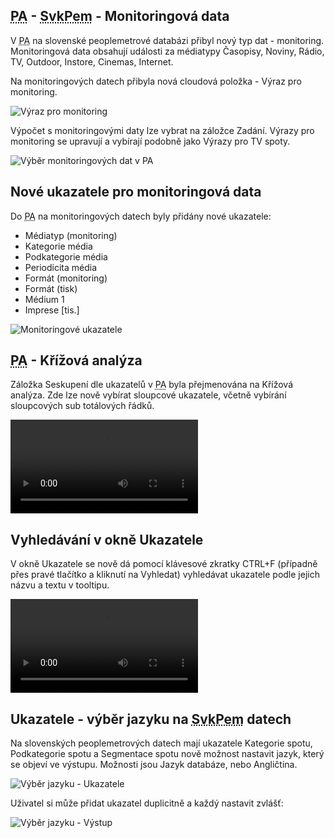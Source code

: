﻿---
categories: [fenix]
layout: fenix
---
## <abbr title="Postanalýza">PA</abbr> - <abbr title="Slovenský peoplemeter">SvkPem</abbr> - Monitoringová data
V <abbr title="Postanalýza">PA</abbr> na slovenské peoplemetrové databázi přibyl nový typ dat - monitoring. Monitoringová data obsahují události za médiatypy Časopisy, Noviny, Rádio, TV, Outdoor, Instore, Cinemas, Internet.

Na monitoringových datech přibyla nová cloudová položka - Výraz pro monitoring.

![Výraz pro monitoring]({{site.url}}/data/vyrazpromonitoringbackstage.png "Výraz pro monitoring")

Výpočet s monitoringovými daty lze vybrat na záložce Zadání. Výrazy pro monitoring se upravují a vybírají podobně jako Výrazy pro TV spoty.

![Výběr monitoringových dat v PA]({{site.url}}/data/vyrazpromonitoring.png "Výběr monitoringových dat v PA")

## Nové ukazatele pro monitoringová data
Do <abbr title="Postanalýza">PA</abbr> na monitoringových datech byly přidány nové ukazatele:
<ul>
<li>Médiatyp (monitoring)</li>
<li>Kategorie média</li>
<li>Podkategorie média</li>
<li>Periodicita média</li>
<li>Formát (monitoring)</li>
<li>Formát (tisk)</li>
<li>Médium 1</li>
<li>Imprese [tis.]</li>
</ul>

![Monitoringové ukazatele]({{site.url}}/data/monitoringukazatele.png "Monitoringové ukazatele")

## <abbr title="Postanalýza">PA</abbr> - Křížová analýza
Záložka Seskupení dle ukazatelů v <abbr title="Postanalýza">PA</abbr> byla přejmenována na Křížová analýza. Zde lze nově vybírat sloupcové ukazatele, včetně vybírání sloupcových sub totálových řádků.

<video src="{{site.url}}/data/krizovaanalyzaa.mp4" type="video/mp4" controls>Křížová analýza</video>

## Vyhledávání v okně Ukazatele
V okně Ukazatele se nově dá pomocí klávesové zkratky CTRL+F (případně přes pravé tlačítko a kliknutí na Vyhledat) vyhledávat ukazatele podle jejich názvu a textu v tooltipu.

<video src="{{site.url}}/data/vyhledavaniukazatelu.mp4" type="video/mp4" controls>Vyhledávání ukazatelů</video>

## Ukazatele - výběr jazyku na <abbr title="Slovenský peoplemeter">SvkPem</abbr> datech
Na slovenských peoplemetrových datech mají ukazatele Kategorie spotu, Podkategorie spotu a Segmentace spotu nově možnost nastavit jazyk, který se objeví ve výstupu. Možnosti jsou Jazyk databáze, nebo Angličtina.

![Výběr jazyku - Ukazatele]({{site.url}}/data/ukazatelejazyk.png "Výběr jazyku - Ukazatele")

Uživatel si může přidat ukazatel duplicitně a každý nastavit zvlášť:

![Výběr jazyku - Výstup]({{site.url}}/data/ukazatelejazyk2.png "Výběr jazyku - Výstup")